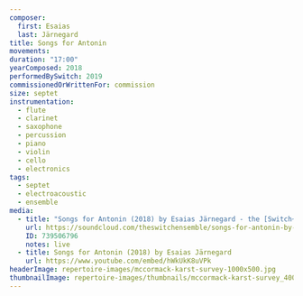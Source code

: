 ```yaml
---
composer:
  first: Esaias
  last: Järnegard
title: Songs for Antonin
movements:
duration: "17:00"
yearComposed: 2018
performedBySwitch: 2019
commissionedOrWrittenFor: commission
size: septet
instrumentation:
  - flute
  - clarinet
  - saxophone
  - percussion
  - piano
  - violin
  - cello
  - electronics
tags:
  - septet
  - electroacoustic
  - ensemble
media:
  - title: "Songs for Antonin (2018) by Esaias Järnegard - the [Switch~ Ensemble]"
    url: https://soundcloud.com/theswitchensemble/songs-for-antonin-by-esaias-jarnegard
    ID: 739506796
    notes: live
  - title: Songs for Antonin (2018) by Esaias Järnegard
    url: https://www.youtube.com/embed/hWkUkK8uVPk
headerImage: repertoire-images/mccormack-karst-survey-1000x500.jpg
thumbnailImage: repertoire-images/thumbnails/mccormack-karst-survey_400x200.jpg
---
```

